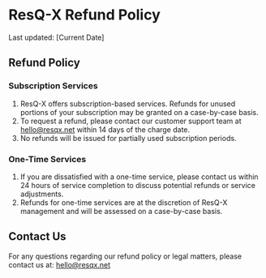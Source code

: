 # ResQ-X Refund Policy

Last updated: [Current Date]

## Refund Policy

### Subscription Services

1. ResQ-X offers subscription-based services. Refunds for unused portions of your subscription may be granted on a case-by-case basis.
2. To request a refund, please contact our customer support team at hello@resqx.net within 14 days of the charge date.
3. No refunds will be issued for partially used subscription periods.

### One-Time Services

1. If you are dissatisfied with a one-time service, please contact us within 24 hours of service completion to discuss potential refunds or service adjustments.
2. Refunds for one-time services are at the discretion of ResQ-X management and will be assessed on a case-by-case basis.


## Contact Us

For any questions regarding our refund policy or legal matters, please contact us at: hello@resqx.net

